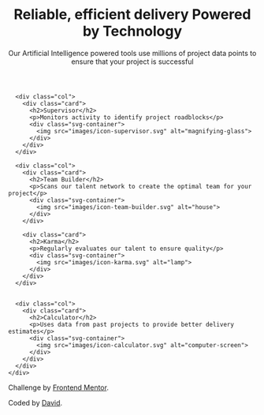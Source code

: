 <doctype html>
<html>
<head>
 <meta charset="eng">
 <meta name="viewport" content="width=device-width,initial-scale=1.0'>
 <link rel="icon" type="image/png" sizes="32x32" href="./images/favicon-32x32.png">
  <link rel="stylesheet" type="text/css" href="main.css">
  <link rel="preconnect" href="https://fonts.googleapis.com">
  <link rel="preconnect" href="https://fonts.gstatic.com" crossorigin>
  <link href="https://fonts.googleapis.com/css2?family=Poppins:wght@200;400;600&display=swap" rel="stylesheet">
  <title>Artificial Intelligence</title>
</head>
<body>
  <header>
    <h1><span>Reliable, efficient delivery</span>
    Powered by Technology</h1>
    <p class="hero">Our Artificial Intelligence powered tools use millions of project data points 
    to ensure that your project is successful</p>
  </header>
  <main>
    <div class="cards-container">

      <div class="col">
        <div class="card">
          <h2>Supervisor</h2>
          <p>Monitors activity to identify project roadblocks</p>
          <div class="svg-container">
            <img src="images/icon-supervisor.svg" alt="magnifying-glass">
          </div>
        </div>
      </div>

      <div class="col">
        <div class="card">
          <h2>Team Builder</h2>
          <p>Scans our talent network to create the optimal team for your project</p>
          <div class="svg-container">
            <img src="images/icon-team-builder.svg" alt="house">
          </div>
        </div>

        <div class="card">
          <h2>Karma</h2>
          <p>Regularly evaluates our talent to ensure quality</p>
          <div class="svg-container">
            <img src="images/icon-karma.svg" alt="lamp">
          </div>
        </div>
      </div>

      
      <div class="col">
        <div class="card">
          <h2>Calculator</h2>
          <p>Uses data from past projects to provide better delivery estimates</p>
          <div class="svg-container">
            <img src="images/icon-calculator.svg" alt="computer-screen">
          </div>
        </div>
      </div>
    </div>
  </main>
  <footer>
    <p class="attribution">Challenge by <a href="https://www.frontendmentor.io?ref=challenge" target="_blank">Frontend Mentor</a>.</p>
    <p class="attribution">Coded by <a target="_blank" href="https://www.github.com/edavid-mf">David</a>.</p>
  </footer>
</body>
</html>
